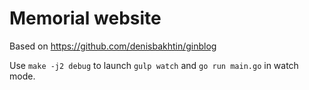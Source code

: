 Memorial website
===============

Based on https://github.com/denisbakhtin/ginblog

Use `make -j2 debug` to launch `gulp watch` and `go run main.go` in watch mode.
